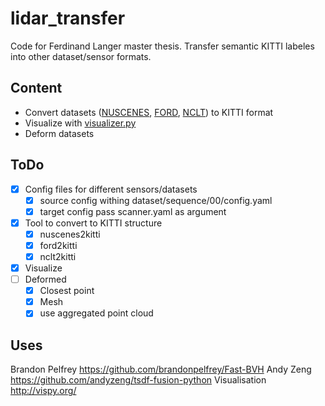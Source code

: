 # lidar_transfer

Code for Ferdinand Langer master thesis.
Transfer semantic KITTI labeles into other dataset/sensor formats.

## Content
- Convert datasets ([NUSCENES](nuscenes2kitty.py), [FORD](ford2kitty.py), [NCLT](nclt2kitty.py)) to KITTI format
- Visualize with [visualizer.py](visualizer.py)
- Deform datasets

## ToDo
- [x] Config files for different sensors/datasets
    - [x] source config withing dataset/sequence/00/config.yaml
    - [x] target config pass scanner.yaml as argument
- [x] Tool to convert to KITTI structure
    - [x] nuscenes2kitti
    - [x] ford2kitti
    - [x] nclt2kitti
- [x] Visualize
- [ ] Deformed
    - [x] Closest point
    - [x] Mesh
    - [x] use aggregated point cloud

## Uses
Brandon Pelfrey https://github.com/brandonpelfrey/Fast-BVH
Andy Zeng https://github.com/andyzeng/tsdf-fusion-python
Visualisation http://vispy.org/